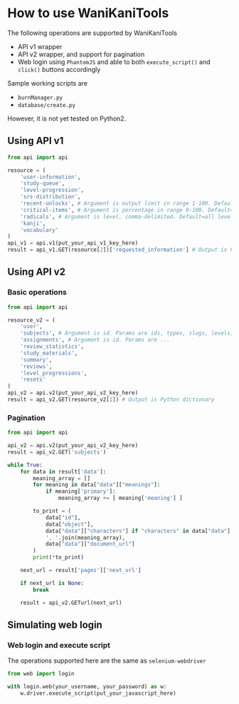 # How to use WaniKaniTools

The following operations are supported by WaniKaniTools

* API v1 wrapper
* API v2 wrapper, and support for pagination
* Web login using `PhantomJS` and able to both `execute_script()` and `click()` buttons accordingly

Sample working scripts are

* `burnManager.py`
* `database/create.py`

However, it is not yet tested on Python2.

## Using API v1

```python
from api import api

resource = (
    'user-information',
    'study-queue',
    'level-progression',
    'srs-distribution',
    'recent-unlocks', # Argument is output limit in range 1-100. Default=10
    'critical-items', # Argument is percentage in range 0-100. Default=75
    'radicals', # Argument is level, comma-delimited. Default=all levels
    'kanji',
    'vocabulary'
)
api_v1 = api.v1(put_your_api_v1_key_here)
result = api_v1.GET(resource[2])['requested_information'] # Output is Python dictionary
```

## Using API v2

### Basic operations

```python
from api import api

resource_v2 = (
    'user',
    'subjects', # Argument is id. Params are ids, types, slugs, levels, updated_after
    'assignments', # Argument is id. Params are ...
    'review_statistics',
    'study_materials',
    'summary',
    'reviews',
    'level_progressions',
    'resets'
)
api_v2 = api.v2(put_your_api_v2_key_here)
result = api_v2.GET(resource_v2[1]) # Output is Python dictionary
```

### Pagination

```python
from api import api

api_v2 = api.v2(put_your_api_v2_key_here)
result = api_v2.GET('subjects')

while True:
    for data in result['data']:
        meaning_array = []
        for meaning in data["data"]["meanings"]:
            if meaning['primary']:
                meaning_array += [ meaning['meaning'] ]

        to_print = (
            data["id"],
            data["object"],
            data["data"]["characters"] if "characters" in data["data"] else data["data"]["character"],
            ', '.join(meaning_array),
            data["data"]["document_url"]
        )
        print(*to_print)

    next_url = result['pages']['next_url']

    if next_url is None:
        break

    result = api_v2.GETurl(next_url)
```

## Simulating web login

### Web login and execute script

The operations supported here are the same as `selenium-webdriver`

```python
from web import login

with login.web(your_username, your_password) as w:
    w.driver.execute_script(put_your_javascript_here)
```

